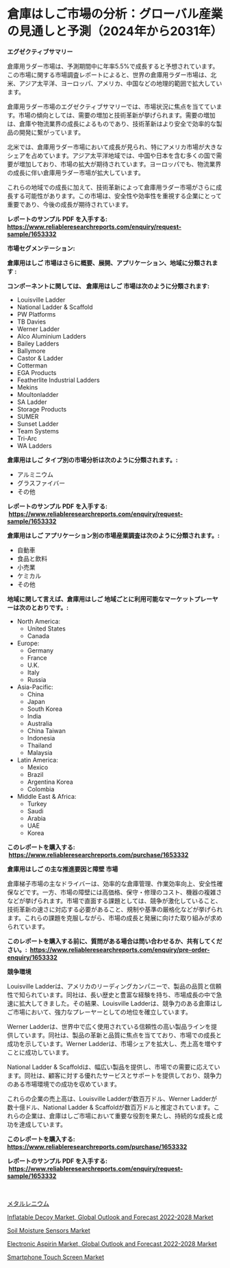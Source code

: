 <p><h1>倉庫はしご市場の分析：グローバル産業の見通しと予測（2024年から2031年）</h1></p><p><strong>エグゼクティブサマリー</strong></p>
<p><p>倉庫用ラダー市場は、予測期間中に年率5.5%で成長すると予想されています。この市場に関する市場調査レポートによると、世界の倉庫用ラダー市場は、北米、アジア太平洋、ヨーロッパ、アメリカ、中国などの地理的範囲で拡大しています。</p><p>倉庫用ラダー市場のエグゼクティブサマリーでは、市場状況に焦点を当てています。市場の傾向としては、需要の増加と技術革新が挙げられます。需要の増加は、倉庫や物流業界の成長によるものであり、技術革新はより安全で効率的な製品の開発に繋がっています。</p><p>北米では、倉庫用ラダー市場において成長が見られ、特にアメリカ市場が大きなシェアを占めています。アジア太平洋地域では、中国や日本を含む多くの国で需要が増加しており、市場の拡大が期待されています。ヨーロッパでも、物流業界の成長に伴い倉庫用ラダー市場が拡大しています。</p><p>これらの地域での成長に加えて、技術革新によって倉庫用ラダー市場がさらに成長する可能性があります。この市場は、安全性や効率性を重視する企業にとって重要であり、今後の成長が期待されています。</p></p>
<p><strong>レポートのサンプル PDF を入手する: <a href="https://www.reliableresearchreports.com/enquiry/request-sample/1653332">https://www.reliableresearchreports.com/enquiry/request-sample/1653332</a></strong></p>
<p><strong>市場セグメンテーション:</strong></p>
<p><strong> 倉庫用はしご 市場はさらに概要、展開、アプリケーション、地域に分類されます :</strong></p>
<p><strong>コンポーネントに関しては、 倉庫用はしご 市場は次のように分類されます: &nbsp;</strong></p>
<p><ul><li>Louisville Ladder</li><li>National Ladder & Scaffold</li><li>PW Platforms</li><li>TB Davies</li><li>Werner Ladder</li><li>Alco Aluminium Ladders</li><li>Bailey Ladders</li><li>Ballymore</li><li>Castor & Ladder</li><li>Cotterman</li><li>EGA Products</li><li>Featherlite Industrial Ladders</li><li>Mekins</li><li>Moultonladder</li><li>SA Ladder</li><li>Storage Products</li><li>SUMER</li><li>Sunset Ladder</li><li>Team Systems</li><li>Tri-Arc</li><li>WA Ladders</li></ul></p>
<p><strong> 倉庫用はしご タイプ別の市場分析は次のように分類されます。:</strong></p>
<p><ul><li>アルミニウム</li><li>グラスファイバー</li><li>その他</li></ul></p>
<p><strong>レポートのサンプル PDF を入手する: &nbsp;<a href="https://www.reliableresearchreports.com/enquiry/request-sample/1653332">https://www.reliableresearchreports.com/enquiry/request-sample/1653332</a></strong></p>
<p><strong> 倉庫用はしご アプリケーション別の市場産業調査は次のように分類されます。:</strong></p>
<p><ul><li>自動車</li><li>食品と飲料</li><li>小売業</li><li>ケミカル</li><li>その他</li></ul></p>
<p><strong>地域に関して言えば、倉庫用はしご 地域ごとに利用可能なマーケットプレーヤーは次のとおりです。:</strong></p>
<p><ul>
    <li>
        North America:
        <ul>
            <li>United States</li>
            <li>Canada</li>
        </ul>
    </li>
    <li>
        Europe:
        <ul>
            <li>Germany</li>
            <li>France</li>
            <li>U.K.</li>
            <li>Italy</li>
            <li>Russia</li>
        </ul>
    </li>
    <li>
        Asia-Pacific:
        <ul>
            <li>China</li>
            <li>Japan</li>
            <li>South Korea</li>
            <li>India</li>
            <li>Australia</li>
            <li>China Taiwan</li>
            <li>Indonesia</li>
            <li>Thailand</li>
            <li>Malaysia</li>
        </ul>
    </li>
    <li>
        Latin America:
        <ul>
            <li>Mexico</li>
            <li>Brazil</li>
            <li>Argentina Korea</li>
            <li>Colombia</li>
        </ul>
    </li>
    <li>
        Middle East & Africa:
        <ul>
            <li>Turkey</li>
            <li>Saudi</li>
            <li>Arabia</li>
            <li>UAE</li>
            <li>Korea</li>
        </ul>
    </li>
    </ul></p>
<p><strong>このレポートを購入する: &nbsp;<a href="https://www.reliableresearchreports.com/purchase/1653332">https://www.reliableresearchreports.com/purchase/1653332</a></strong></p>
<p><strong>倉庫用はしご の主な推進要因と障壁 市場</strong></p>
<p><p>倉庫梯子市場の主なドライバーは、効率的な倉庫管理、作業効率向上、安全性確保などです。一方、市場の障壁には高価格、保守・修理のコスト、機器の複雑さなどが挙げられます。市場で直面する課題としては、競争が激化していること、技術革新の速さに対応する必要があること、規制や基準の厳格化などが挙げられます。これらの課題を克服しながら、市場の成長と発展に向けた取り組みが求められています。</p></p>
<p><strong>このレポートを購入する前に、質問がある場合は問い合わせるか、共有してください。:&nbsp; <a href="https://www.reliableresearchreports.com/enquiry/pre-order-enquiry/1653332">https://www.reliableresearchreports.com/enquiry/pre-order-enquiry/1653332</a></strong></p>
<p><strong>競争環境</strong></p>
<p><p>Louisville Ladderは、アメリカのリーディングカンパニーで、製品の品質と信頼性で知られています。同社は、長い歴史と豊富な経験を持ち、市場成長の中で急速に拡大してきました。その結果、Louisville Ladderは、競争力のある倉庫はしご市場において、強力なプレーヤーとしての地位を確立しています。</p><p>Werner Ladderは、世界中で広く使用されている信頼性の高い製品ラインを提供しています。同社は、製品の革新と品質に焦点を当てており、市場での成長と成功を示しています。Werner Ladderは、市場シェアを拡大し、売上高を増やすことに成功しています。</p><p>National Ladder & Scaffoldは、幅広い製品を提供し、市場での需要に応えています。同社は、顧客に対する優れたサービスとサポートを提供しており、競争力のある市場環境での成功を収めています。</p><p>これらの企業の売上高は、Louisville Ladderが数百万ドル、Werner Ladderが数十億ドル、National Ladder & Scaffoldが数百万ドルと推定されています。これらの企業は、倉庫はしご市場において重要な役割を果たし、持続的な成長と成功を達成しています。</p></p>
<p><strong>このレポートを購入する: &nbsp; <a href="https://www.reliableresearchreports.com/purchase/1653332">https://www.reliableresearchreports.com/purchase/1653332</a></strong></p>
<p><strong>レポートのサンプル PDF を入手する: &nbsp;<a href="https://www.reliableresearchreports.com/enquiry/request-sample/1653332">https://www.reliableresearchreports.com/enquiry/request-sample/1653332</a></strong><strong></strong></p>
<p>&nbsp;</p>
<p><p><a href="https://medium.com/@gustavorn8776xcc/%E9%87%91%E5%B1%9E%E3%83%AC%E3%83%8B%E3%82%A6%E3%83%A0%E5%B8%82%E5%A0%B4%E8%A6%8F%E6%A8%A1-cagr-2024%E5%B9%B4%E3%81%8B%E3%82%892030%E5%B9%B4%E3%81%AE%E3%83%88%E3%83%AC%E3%83%B3%E3%83%89-18e8587b3bdb">メタルレニウム</a></p><p><a href="https://www.linkedin.com/pulse/inflatable-decoy-market-global-outlook-forecast-2022-2028-lbjzc?trackingId=UXpgHTmvNXVBPlE4zUxNxw%3D%3D">Inflatable Decoy Market, Global Outlook and Forecast 2022-2028 Market</a></p><p><a href="https://github.com/jerrycopelandthomaswsqd8q/Market-Research-Report-List-2/blob/main/soil-moisture-sensors-market.md">Soil Moisture Sensors Market</a></p><p><a href="https://www.linkedin.com/pulse/electronic-aspirin-market-global-outlook-forecast-2022-2028-c5khc?trackingId=LqDDHvOqJM%2BQfQu%2BKLeptg%3D%3D">Electronic Aspirin Market, Global Outlook and Forecast 2022-2028 Market</a></p><p><a href="https://github.com/yoshih12/Market-Research-Report-List-2/blob/main/smartphone-touch-screen-market.md">Smartphone Touch Screen Market</a></p></p>